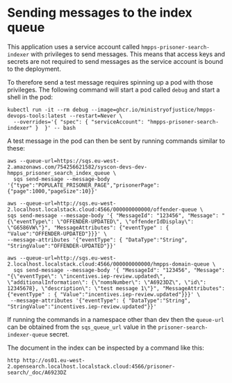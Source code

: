 # Sending messages to the index queue
This application uses a service account called `hmpps-prisoner-search-indexer` with privileges to send messages.
This means that access keys and secrets are not required to send messages as the service account is bound to the
deployment.

To therefore send a test message requires spinning up a pod with those privileges.  The following command will start a
pod called `debug` and start a shell in the pod:
```shell
kubectl run -it --rm debug --image=ghcr.io/ministryofjustice/hmpps-devops-tools:latest --restart=Never \
  --overrides='{ "spec": { "serviceAccount": "hmpps-prisoner-search-indexer" }  }' -- bash
```

A test message in the pod can then be sent by running commands similar to these:
```shell
aws --queue-url=https://sqs.eu-west-2.amazonaws.com/754256621582/syscon-devs-dev-hmpps_prisoner_search_index_queue \
  sqs send-message --message-body '{"type":"POPULATE_PRISONER_PAGE","prisonerPage":{"page":1000,"pageSize":10}}'
```

```shell
aws --queue-url=http://sqs.eu-west-2.localhost.localstack.cloud:4566/000000000000/offender-queue \
sqs send-message --message-body '{ "MessageId": "123456", "Message": "{\"eventType\": \"OFFENDER-UPDATED\", \"offenderIdDisplay\": \"G6586VW\"}", "MessageAttributes": {"eventType" : { "Value":"OFFENDER-UPDATED"}}}' \
--message-attributes '{"eventType": { "DataType":"String", "StringValue":"OFFENDER-UPDATED"}}'
```

```shell
aws --queue-url=http://sqs.eu-west-2.localhost.localstack.cloud:4566/000000000000/hmpps-domain-queue \
  sqs send-message --message-body '{ "MessageId": "123456", "Message": "{\"eventType\": \"incentives.iep-review.updated\", \"additionalInformation\": {\"nomsNumber\": \"A6923DZ\", \"id\": 12345678}, \"description\": \"test message 1\"}", "MessageAttributes": {"eventType" : { "Value":"incentives.iep-review.updated"}}}' \
 --message-attributes '{"eventType": { "DataType":"String", "StringValue":"incentives.iep-review.updated"}}'
```

If running the commands in a namespace other than dev then the `queue-url` can be obtained from the `sqs_queue_url`
value in the `prisoner-search-indexer-queue` secret.

The document in the index can be inspected by a command like this:

```shell
http http://os01.eu-west-2.opensearch.localhost.localstack.cloud:4566/prisoner-search/_doc/A6923DZ
```
